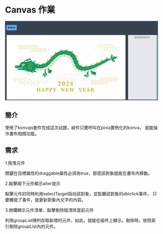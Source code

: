 # Canvas 作業

![首頁](https://github.com/FelixMitsui/canvas-project/blob/main/assets/images/canvas動畫.gif?raw=true)


## 簡介

使用了konvajs套件完成這次試題，組件只要呼叫在pinia實例化的konva，
就能操作畫布相關功能。

## 需求

1.拖曳元件

關鍵在目標屬性的draggable屬性必須為true，那麼該對象就能在畫布內移動。

2.點擊兩下元件顯示alter提示

點擊元件的同時利用selectTarget指向該對象，並監聽該對象的dblclick事件，
只要觸發了事件，就更新對象內文字的內容。

3.側欄顯示元件清單，點擊刪除鈕清除當前元件

利用groupList陣列存取新增的元件，如此，就能在組件上顯示。刪除時，依照索引刪除groupList內的元件。
